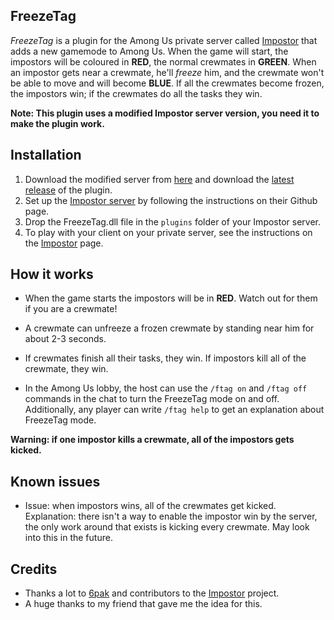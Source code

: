 ## FreezeTag

*FreezeTag* is a plugin for the Among Us private server called [Impostor](https://github.com/Impostor/Impostor) that adds a new gamemode to Among Us. When the game will start, the impostors will be coloured in **RED**, the normal crewmates in **GREEN**. When an impostor gets near a crewmate, he'll *freeze* him, and the crewmate won't be able to move and will become **BLUE**. If all the crewmates become frozen, the impostors win; if the crewmates do all the tasks they win.

**Note: This plugin uses a modified Impostor server version, you need it to make the plugin work.**

## Installation
1. Download the modified server from [here](https://github.com/LorenzoPapi/FreezeTag/releases) and download the [latest release](https://github.com/LorenzoPapi/FreezeTag/releases) of the plugin.
2. Set up the [Impostor server](https://github.com/Impostor/Impostor) by following the instructions on their Github page.
3. Drop the FreezeTag.dll file in the `plugins` folder of your Impostor server.
4. To play with your client on your private server, see the instructions on the [Impostor](https://github.com/Impostor/Impostor) page.

## How it works

- When the game starts the impostors will be in **RED**. Watch out for them if you are a crewmate!

- A crewmate can unfreeze a frozen crewmate by standing near him for about 2-3 seconds.

- If crewmates finish all their tasks, they win. If impostors kill all of the crewmate, they win.

- In the Among Us lobby, the host can use the `/ftag on` and `/ftag off` commands in the chat to turn the FreezeTag mode on and off. Additionally, any player can write `/ftag help` to get an explanation about FreezeTag mode.

**Warning: if one impostor kills a crewmate, all of the impostors gets kicked.**

## Known issues
- Issue: when impostors wins, all of the crewmates get kicked. Explanation: there isn't a way to enable the impostor win by the server, the only work around that exists is kicking every crewmate. May look into this in the future.

## Credits
- Thanks a lot to [6pak](https://github.com/6pak) and contributors to the [Impostor](https://github.com/Impostor/Impostor) project.
- A huge thanks to my friend that gave me the idea for this.
